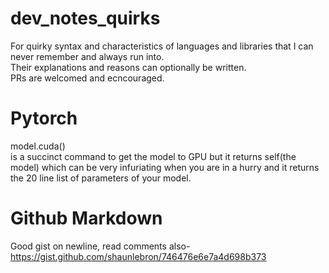 # dev_notes_quirks
For quirky syntax and characteristics of languages and libraries that I can never remember and always run into.
<br> 
Their explanations and reasons can optionally be written.<br>
PRs are welcomed and ecncouraged.

# Pytorch
model.cuda()<br>
is a succinct command to get the model to GPU but it returns self(the model) which can be very infuriating when you are in a hurry and it returns the 20 line list of parameters of your model.

# Github Markdown
Good gist on newline, read comments also- https://gist.github.com/shaunlebron/746476e6e7a4d698b373 
